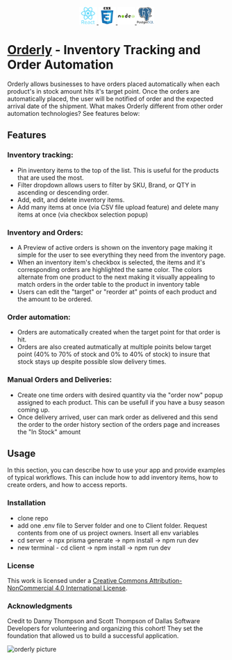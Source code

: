 <p align="center"> <a href="https://reactjs.org/" target="_blank" rel="noreferrer"> <img src="https://raw.githubusercontent.com/devicons/devicon/master/icons/react/react-original-wordmark.svg" alt="react" width="40" height="40"/> </a> <a href="https://www.w3schools.com/css/" target="_blank" rel="noreferrer"> <img src="https://raw.githubusercontent.com/devicons/devicon/master/icons/css3/css3-original-wordmark.svg" alt="css3" width="40" height="40"/> </a>  </a> <a href="https://nodejs.org" target="_blank" rel="noreferrer"> <img src="https://raw.githubusercontent.com/devicons/devicon/master/icons/nodejs/nodejs-original-wordmark.svg" alt="nodejs" width="40" height="40"/> </a> <a href="https://www.postgresql.org" target="_blank" rel="noreferrer"> <img src="https://raw.githubusercontent.com/devicons/devicon/master/icons/postgresql/postgresql-original-wordmark.svg" alt="postgresql" width="40" height="40"/> </a>  </p>

# <a href="https://orderly.pro/" target="_blank" rel="noreferrer">Orderly</a> - Inventory Tracking and Order Automation
Orderly allows businesses to have orders placed automatically when each product's in stock amount hits it's target point. Once the orders are automatically placed, the user will be notified of order and the expected arrival date of the shipment. What makes Orderly different from other order automation technologies? See features below:



## Features
### Inventory tracking:
- Pin inventory items to the top of the list. This is useful for the products that are used the most.
- Filter dropdown allows users to filter by SKU, Brand, or QTY in ascending or descending order.
- Add, edit, and delete inventory items. 
- Add many items at once (via CSV file upload feature) and delete many items at once (via checkbox selection popup)

### Inventory and Orders:
- A Preview of active orders is shown on the inventory page making it simple for the user to see everything they need from the inventory page.
- When an inventory item's checkbox is selected, the items and it's corresponding orders are highlighted the same color. The colors alternate from one product to the next making it visually appealing to match orders in the order table to the product in inventory table 
- Users can edit the "target" or "reorder at" points of each product and the amount to be ordered.
### Order automation:
- Orders are automatically created when the target point for that order is hit. 
- Orders are also created autmatically at multiple poinits below target point (40% to 70% of stock and 0% to 40% of stock) to insure that stock stays up despite possible slow delivery times.
### Manual Orders and Deliveries:
- Create one time orders with desired quantity via the "order now" popup assigned to each product. This can be usefull if you have a busy season coming up.
- Once delivery arrived, user can mark order as delivered and this send the order to the order history section of the orders page and increases the "In Stock" amount

## Usage
In this section, you can describe how to use your app and provide examples of typical workflows. This can include how to add inventory items, how to create orders, and how to access reports.

### Installation
- clone repo
- add one .env file to Server folder and one to Client folder. Request contents from one of us project owners. Insert all env variables
- cd server -> npx prisma generate -> npm install -> npm run dev
- new terminal - cd client -> npm install -> npm run dev

### License
This work is licensed under a <a href="https://creativecommons.org/licenses/by-nc/4.0/legalcode" target="_blank">Creative Commons Attribution-NonCommercial 4.0 International License</a>.

### Acknowledgments
Credit to Danny Thompson and Scott Thompson of Dallas Software Developers for volunteering and organizing this cohort!
They set the foundation that allowed us to build a successful application.

<img src="https://i.ibb.co/9H01gcr/orderly-Pic.png" alt="orderly picture" width="40" height="40"/>
